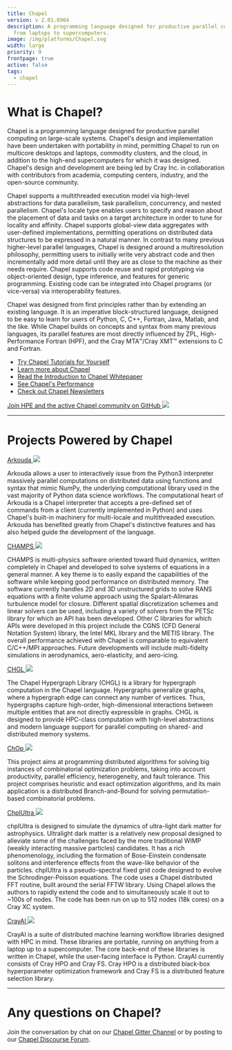```yaml
---
title: Chapel
version: v 2.01.8964
description: A programming language designed for productive parallel computing
  from laptops to supercomputers.
image: /img/platforms/Chapel.svg
width: large
priority: 9
frontpage: true
active: false
tags:
  - chapel
---
```

# What is Chapel?

Chapel is a programming language designed for productive parallel computing on large-scale systems. Chapel's design and implementation have been undertaken with portability in mind, permitting Chapel to run on multicore desktops and laptops, commodity clusters, and the cloud, in addition to the high-end supercomputers for which it was designed. Chapel's design and development are being led by Cray Inc. in collaboration with contributors from academia, computing centers, industry, and the open-source community.

Chapel supports a multithreaded execution model via high-level abstractions for data parallelism, task parallelism, concurrency, and nested parallelism. Chapel's locale type enables users to specify and reason about the placement of data and tasks on a target architecture in order to tune for locality and affinity. Chapel supports global-view data aggregates with user-defined implementations, permitting operations on distributed data structures to be expressed in a natural manner. In contrast to many previous higher-level parallel languages, Chapel is designed around a multiresolution philosophy, permitting users to initially write very abstract code and then incrementally add more detail until they are as close to the machine as their needs require. Chapel supports code reuse and rapid prototyping via object-oriented design, type inference, and features for generic programming. Existing code can be integrated into Chapel programs (or vice-versa) via interoperability features.

Chapel was designed from first principles rather than by extending an existing language. It is an imperative block-structured language, designed to be easy to learn for users of Python, C, C++, Fortran, Java, Matlab, and the like. While Chapel builds on concepts and syntax from many previous languages, its parallel features are most directly influenced by ZPL, High-Performance Fortran (HPF), and the Cray MTA™/Cray XMT™ extensions to C and Fortran.


- [Try Chapel Tutorials for Yourself](https://chapel-lang.org/docs/examples/index.html)
- [Learn more about Chapel](https://chapel-lang.org/)
- [Read the Introduction to Chapel Whitepaper](https://chapel-lang.org/publications/PMfPC-Chapel.pdf)
- [See Chapel's Performance](https://chapel-lang.org/performance.html)
- [Check out Chapel Newsletters](https://chapel.discourse.group/c/newsletters) 


[Join HPE and the active Chapel community on GitHub ![](Github)](https://github.com/chapel-lang/chapel) 

---

# Projects Powered by Chapel

[Arkouda ![](Github)](https://github.com/mhmerrill/arkouda) 

Arkouda allows a user to interactively issue from the Python3 interpreter massively parallel computations on distributed data using functions and syntax that mimic NumPy, the underlying computational library used in the vast majority of Python data science workflows. The computational heart of Arkouda is a Chapel interpreter that accepts a pre-defined set of commands from a client (currently implemented in Python) and uses Chapel's built-in machinery for multi-locale and multithreaded execution. Arkouda has benefited greatly from Chapel's distinctive features and has also helped guide the development of the language.

[CHAMPS ![](Github)](https://www.polymtl.ca/expertises/en/laurendeau-eric) 

CHAMPS is multi-physics software oriented toward fluid dynamics, written completely in Chapel and developed to solve systems of equations in a general manner. A key theme is to easily expand the capabilities of the software while keeping good performance on distributed memory. The software currently handles 2D and 3D unstructured grids to solve RANS equations with a finite volume approach using the Spalart-Allmaras turbulence model for closure. Different spatial discretization schemes and linear solvers can be used, including a variety of solvers from the PETSc library for which an API has been developed. Other C libraries for which APIs were developed in this project include the CGNS (CFD General Notation System) library, the Intel MKL library and the METIS library. The overall performance achieved with Chapel is comparable to equivalent C/C++/MPI approaches. Future developments will include multi-fidelty simulations in aerodynamics, aero-elasticity, and aero-icing.

[CHGL ![](Github)](https://github.com/pnnl/chgl) 

The Chapel Hypergraph Library (CHGL) is a library for hypergraph computation in the Chapel language. Hypergraphs generalize graphs, where a hypergraph edge can connect any number of vertices. Thus, hypergraphs capture high-order, high-dimensional interactions between multiple entities that are not directly expressible in graphs. CHGL is designed to provide HPC-class computation with high-level abstractions and modern language support for parallel computing on shared- and distributed memory systems.

[ChOp ![](Github)](https://www.sciencedirect.com/science/article/abs/pii/S0167739X1930946X) 

This project aims at programming distributed algorithms for solving big instances of combinatorial optimization problems, taking into account productivity, parallel efficiency, heterogeneity, and fault tolerance. This project comprises heuristic and exact optimization algorithms, and its main application is a distributed Branch-and-Bound for solving permutation-based combinatorial problems.

[ChplUltra ![](Github)](https://github.com/sourceryinstitute/PAW/raw/gh-pages/PAW-ATM19/extendedAbstracts/PAW-ATM2019_abstract2.pdf) 

chplUltra is designed to simulate the dynamics of ultra-light dark matter for astrophysics. Ultralight dark matter is a relatively new proposal designed to alleviate some of the challenges faced by the more traditional WIMP (weakly interacting massive particles) candidates. It has a rich phenomenology, including the formation of Bose-Einstein condensate solitons and interference effects from the wave-like behavior of the particles. chplUltra is a pseudo-spectral fixed grid code designed to evolve the Schrodinger-Poisson equations. The code uses a Chapel distributed FFT routine, built around the serial FFTW library. Using Chapel allows the authors to rapidly extend the code and to simultaneously scale it out to ~100s of nodes. The code has been run on up to 512 nodes (18k cores) on a Cray XC system.

[CrayAI ![](Github)](https://cray.github.io/crayai/) 

CrayAI is a suite of distributed machine learning workflow libraries designed with HPC in mind. These libraries are portable, running on anything from a laptop up to a supercomputer. The core back-end of these libraries is written in Chapel, while the user-facing interface is Python. CrayAI currently consists of Cray HPO and Cray FS. Cray HPO is a distributed black-box hyperparameter optimization framework and Cray FS is a distributed feature selection library.

---

# Any questions on Chapel?

Join the conversation by chat on our [Chapel Gitter Channel](https://gitter.im/chapel-lang/chapel) or by posting to our [Chapel Discourse Forum](https://chapel.discourse.group/latest).

